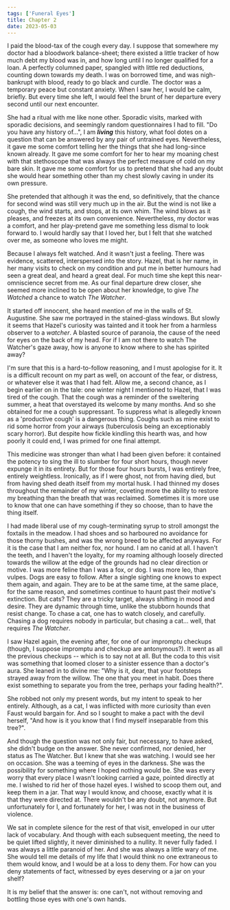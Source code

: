 ```yaml
---
tags: ['Funeral Eyes']
title: Chapter 2
date: 2023-05-03
---
```


I paid the blood-tax of the cough every day. I suppose that somewhere my doctor had a bloodwork balance-sheet; there existed a little tracker of how much debt my blood was in, and how long until I no longer qualified for a loan. A perfectly columned paper, spangled with little red deductions, counting down towards my death. I was on borrowed time, and was nigh-bankrupt with blood, ready to go black and curdle. The doctor was a temporary peace but constant anxiety. When I saw her, I would be calm, briefly. But every time she left, I would feel the brunt of her departure every second until our next encounter.

She had a ritual with me like none other. Sporadic visits, marked with sporadic decisions, and seemingly random questionnaires I had to fill. "Do you have any history of...", I am ***living*** this history, what fool dotes on a question that can be answered by any pair of untrained eyes. Nevertheless, it gave me some comfort telling her the things that she had long-since known already. It gave me some comfort for her to hear my moaning chest with that stethoscope that was always the perfect measure of cold on my bare skin. It gave me some comfort for us to pretend that she had any doubt she would hear something other than my chest slowly caving in under its own pressure.

She pretended that although it was the end, so definitively, that the chance for second wind was still very much up in the air. But the wind is not like a cough, the wind starts, and stops, at its own whim. The wind blows as it pleases, and freezes at its own convenience. Nevertheless, my doctor was a comfort, and her play-pretend gave me something less dismal to look forward to. I would hardly say that I loved her, but I felt that she watched over me, as someone who loves me might.

Because I always felt watched. And it wasn't just a feeling. There was evidence, scattered, interspersed into the story. Hazel, that is her name, in her many visits to check on my condition and put me in better humours had seen a great deal, and heard a great deal. For much time she kept this near-omniscience secret from me. As our final departure drew closer, she seemed more inclined to be open about her knowledge, to give *The Watched* a chance to watch *The Watcher*.

It started off innocent, she heard mention of me in the walls of St. Augustine. She saw me portrayed in the stained-glass windows. But slowly it seems that Hazel's curiosity was tainted and it took her from a harmless observer to a *watcher*. A blasted source of paranoia, the cause of the need for eyes on the back of my head. For if I am not there to watch The Watcher's gaze away, how is anyone to know where to she has spirited away?

I'm sure that this is a hard-to-follow reasoning, and I must apologise for it. It is a difficult recount on my part as well, on account of the fear, or distress, or whatever else it was that I had felt. Allow me, a second chance, as I begin earlier on in the tale: one winter night I mentioned to Hazel, that I was tired of the cough. That the cough was a reminder of the sweltering summer, a heat that overstayed its welcome by many months. And so she obtained for me a cough suppressant. To suppress what is allegedly known as a 'productive cough' is a dangerous thing. Coughs such as mine exist to rid some horror from your airways (tuberculosis being an exceptionably scary horror). But despite how fickle kindling this hearth was, and how poorly it could end, I was primed for one final attempt.

This medicine was stronger than what I had been given before: it contained the potency to sing the ill to slumber for four short hours, though never expunge it in its entirety. But for those four hours bursts, I was entirely free, entirely weightless. Ironically, as if I were ghost, not from having died, but from having shed death itself from my mortal husk. I had thinned my doses throughout the remainder of my winter, coveting more the ability to restore my breathing than the breath that was reclaimed. Sometimes it is more use to know that one can have something if they so choose, than to have the thing itself.

I had made liberal use of my cough-terminating syrup to stroll amongst the foxtails in the meadow. I had shoes and so harboured no avoidance for those thorny bushes, and was the wrong breed to be affected anyways. For it is the case that I am neither fox, nor hound. I am no canid at all. I haven't the teeth, and I haven't the loyalty, for my roaming although loosely directed towards the willow at the edge of the grounds had no clear direction or motive. I was more feline than I was a fox, or dog. I was more leo, than vulpes. Dogs are easy to follow. After a single sighting one knows to expect them again, and again. They are to be at the same time, at the same place, for the same reason, and sometimes continue to haunt past their motive's extinction. But cats? They are a tricky target, always shifting in mood and desire. They are dynamic through time, unlike the stubborn hounds that resist change. To chase a cat, one has to watch closely, and carefully. Chasing a dog requires nobody in particular, but chasing a cat... well, that requires *The Watcher*.

I saw Hazel again, the evening after, for one of our impromptu checkups (though, I suppose impromptu and checkup are antonymous?). It went as all the previous checkups -- which is to say not at all. But the coda to this visit was something that loomed closer to a sinister essence than a doctor's aura. She leaned in to divine me: "Why is it, dear, that your footsteps strayed away from the willow. The one that you meet in habit. Does there exist something to separate you from the tree, perhaps your fading health?".

She robbed not only my present words, but my intent to speak to her entirely. Although, as a cat, I was inflicted with more curiosity than even Faust would bargain for. And so I sought to make a pact with the devil herself, "And how is it you know that I find myself inseparable from this tree?".

And though the question was not only fair, but necessary, to have asked, she didn't budge on the answer. She never confirmed, nor denied, her status as The Watcher. But I knew that she was watching. I would see her on occasion. She was a teeming of eyes in the darkness. She was the possibility for something where I hoped nothing would be. She was every worry that every place I wasn't looking carried a gaze, pointed directly at me. I wished to rid her of those hazel eyes. I wished to scoop them out, and keep them in a jar. That way I would know, and choose, exactly what it is that they were directed at. There wouldn't be any doubt, not anymore. But unfortunately for I, and fortunately for her, I was not in the business of violence.

We sat in complete silence for the rest of that visit, enveloped in our utter lack of vocabulary. And though with each subsequent meeting, the need to be quiet lifted slightly, it never diminished to a nullity. It never fully faded. I was always a little paranoid of her. And she was always a little wary of me. She would tell me details of my life that I would think no one extraneous to them would know, and I would be at a loss to deny them. For how can you deny statements of fact, witnessed by eyes deserving or a jar on your shelf?

It is my belief that the answer is: one can't, not without removing and bottling those eyes with one's own hands.

